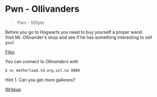 # Pwn - Ollivanders
> Pwn - 100pts

Before you go to Hogwarts you need to buy yourself a proper wand. <br>
Visit Mr. Ollivander's shop and see if he has something interesting to sell you!

[Files](src/ollivanders)

You can connect to *Ollivanders* with
```bash
$ nc motherload.td.org.uit.no 8008
```

Hint 1. Can you get more galleons?

[Writeup](writeup.md)
